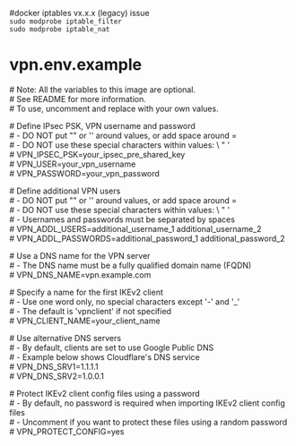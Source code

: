 #docker iptables vx.x.x (legacy) issue <br>
`
sudo modprobe iptable_filter
`
<br>
`
sudo modprobe iptable_nat
`

# vpn.env.example

\# Note: All the variables to this image are optional.  
\# See README for more information.  
\# To use, uncomment and replace with your own values.  

\# Define IPsec PSK, VPN username and password  
\# - DO NOT put "" or '' around values, or add space around =  
\# - DO NOT use these special characters within values: \ " '  
\# VPN_IPSEC_PSK=your_ipsec_pre_shared_key  
\# VPN_USER=your_vpn_username  
\# VPN_PASSWORD=your_vpn_password  

\# Define additional VPN users  
\# - DO NOT put "" or '' around values, or add space around =  
\# - DO NOT use these special characters within values: \ " '  
\# - Usernames and passwords must be separated by spaces  
\# VPN_ADDL_USERS=additional_username_1 additional_username_2  
\# VPN_ADDL_PASSWORDS=additional_password_1 additional_password_2  

\# Use a DNS name for the VPN server  
\# - The DNS name must be a fully qualified domain name (FQDN)  
\# VPN_DNS_NAME=vpn.example.com  

\# Specify a name for the first IKEv2 client  
\# - Use one word only, no special characters except '-' and '_'  
\# - The default is 'vpnclient' if not specified  
\# VPN_CLIENT_NAME=your_client_name  

\# Use alternative DNS servers  
\# - By default, clients are set to use Google Public DNS  
\# - Example below shows Cloudflare's DNS service  
\# VPN_DNS_SRV1=1.1.1.1  
\# VPN_DNS_SRV2=1.0.0.1  

\# Protect IKEv2 client config files using a password  
\# - By default, no password is required when importing IKEv2 client config files  
\# - Uncomment if you want to protect these files using a random password  
\# VPN_PROTECT_CONFIG=yes  
